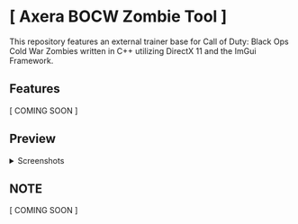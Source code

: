 # [ Axera BOCW Zombie Tool ]
This repository features an external trainer base for Call of Duty: Black Ops Cold War Zombies written in C++ utilizing DirectX 11 and the ImGui Framework.

## Features
[ COMING SOON ]

## Preview
<details>
  <summary>Screenshots</summary>
  
  
</details>

## NOTE
[ COMING SOON ]
